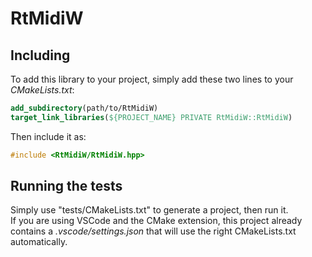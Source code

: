 # RtMidiW

## Including

To add this library to your project, simply add these two lines to your *CMakeLists.txt*:
```cmake
add_subdirectory(path/to/RtMidiW)
target_link_libraries(${PROJECT_NAME} PRIVATE RtMidiW::RtMidiW)
```

Then include it as:
```cpp
#include <RtMidiW/RtMidiW.hpp>
```

## Running the tests

Simply use "tests/CMakeLists.txt" to generate a project, then run it.<br/>
If you are using VSCode and the CMake extension, this project already contains a *.vscode/settings.json* that will use the right CMakeLists.txt automatically.

